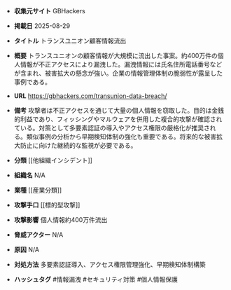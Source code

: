 - **収集元サイト**
GBHackers

- **掲載日**
2025-08-29

- **タイトル**
トランスユニオン顧客情報流出

- **概要**
トランスユニオンの顧客情報が大規模に流出した事案。約400万件の個人情報が不正アクセスにより漏洩した。漏洩情報には氏名住所電話番号などが含まれ、被害拡大の懸念が強い。企業の情報管理体制の脆弱性が露呈した事例である。

- **URL**
https://gbhackers.com/transunion-data-breach/

- **備考**
攻撃者は不正アクセスを通じて大量の個人情報を窃取した。目的は金銭的利益であり、フィッシングやマルウェアを併用した複合的攻撃が確認されている。対策として多要素認証の導入やアクセス権限の厳格化が推奨される。類似事例の分析から早期検知体制の強化も重要である。将来的な被害拡大防止に向けた継続的な監視が必要である。

- **分類**
[[他組織インシデント]]

- **組織名**
N/A

- **業種**
[[産業分類]]

- **攻撃手口**
[[標的型攻撃]]

- **攻撃影響**
個人情報約400万件流出

- **脅威アクター**
N/A

- **原因**
N/A

- **対処方法**
多要素認証導入、アクセス権限管理強化、早期検知体制構築

- **ハッシュタグ**
#情報漏洩 #セキュリティ対策 #個人情報保護
